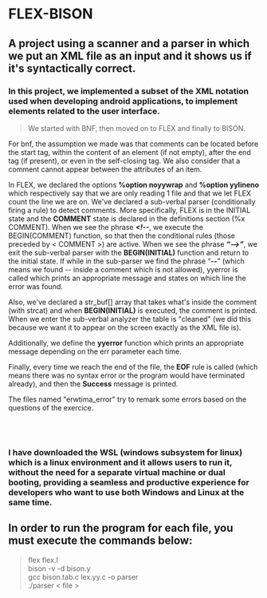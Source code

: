 # FLEX-BISON
## A project using a scanner and a parser in which we put an XML file as an input and it shows us if it's syntactically correct. 


### In this project, we implemented a subset of the XML notation used when developing android applications, to implement elements related to the user interface.

>We started with BNF, then moved on to FLEX and finally to BISON.

For bnf, the assumption we made was that comments can be located before the start tag, within the content of an element (if not empty), after the end tag (if present), or even in the self-closing tag. We also consider that a comment cannot appear between the attributes of an item.


In FLEX, we declared the options **%option noyywrap** and **%option yylineno** which respectively say that we are only reading 1 file and that we let FLEX count the line we are on.
We've declared a sub-verbal parser (conditionally firing a rule) to detect comments. More specifically, FLEX is in the INITIAL state and the **COMMENT** state is declared in the definitions section (%x COMMENT). When we see the phrase ***&lt;!--***, we execute the BEGIN(COMMENT) function, so that then the conditional rules (those preceded by < COMMENT >) are active. When we see the phrase ***“-->”***, we exit the sub-verbal parser with the **BEGIN(INITIAL)** function and return to the initial state. If while in the sub-parser we find the phrase “**--**” (which means we found -- inside a comment which is not allowed), yyerror is called which prints an appropriate message and states on which line the error was found.

Also, we've declared a str_buf[] array that takes what's inside the comment (with strcat) and when **BEGIN(INITIAL)** is executed, the comment is printed. When we enter the sub-verbal analyzer the table is "cleaned" (we did this because we want it to appear on the screen exactly as the XML file is).

Additionally, we define the **yyerror** function which prints an appropriate message depending on the err parameter each time.

Finally, every time we reach the end of the file, the **EOF** rule is called (which means there was no syntax error or the program would have terminated already), and then the **Success** message is printed.

The files named "erwtima_error" try to remark some errors based on the questions of the exercice.

<br><br>

### I have downloaded the WSL (windows subsystem for linux) which is a linux environment and it  allows users to run it, without the need for a separate virtual machine or dual booting, providing a seamless and productive experience for developers who want to use both Windows and Linux at the same time.


##  In order to run the program for each file, you must execute the commands below:
> flex flex.l  
> bison -v -d bison.y  
> gcc bison.tab.c lex.yy.c -o parser  
> ./parser < file >